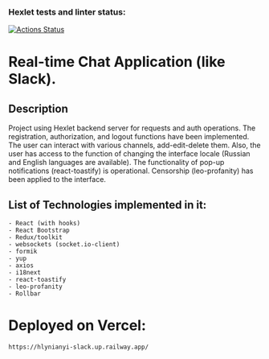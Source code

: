 ### Hexlet tests and linter status:
[![Actions Status](https://github.com/glinyany/frontend-project-12/workflows/hexlet-check/badge.svg)](https://github.com/glinyany/frontend-project-12/actions)

#  Real-time Chat Application (like Slack).

## Description

Project using Hexlet backend server for requests and auth operations.
The registration, authorization, and logout functions have been implemented. 
The user can interact with various channels, add-edit-delete them. Also, the user has access to the function of changing the interface locale (Russian and English languages are available). 
The functionality of pop-up notifications (react-toastify) is operational. 
Censorship (leo-profanity) has been applied to the interface.
## List of Technologies implemented in it:

```
- React (with hooks)
- React Bootstrap
- Redux/toolkit
- websockets (socket.io-client)
- formik
- yup
- axios
- i18next
- react-toastify 
- leo-profanity
- Rollbar

```

# Deployed on Vercel:

```
https://hlynianyi-slack.up.railway.app/
```
